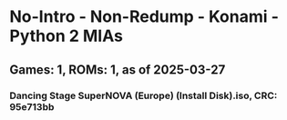 # No-Intro - Non-Redump - Konami - Python 2 MIAs
## Games: 1, ROMs: 1, as of 2025-03-27

### Dancing Stage SuperNOVA (Europe) (Install Disk).iso, CRC: 95e713bb
